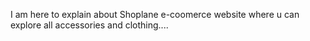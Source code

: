 I am here to explain about Shoplane e-coomerce website where u can explore all accessories and clothing....